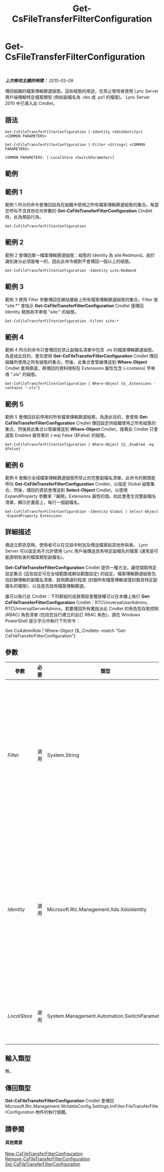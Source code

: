 ﻿---
title: Get-CsFileTransferFilterConfiguration
TOCTitle: Get-CsFileTransferFilterConfiguration
ms:assetid: 6f43c203-acd6-4dbf-a071-752bf0c1727c
ms:mtpsurl: https://technet.microsoft.com/zh-tw/library/Gg398527(v=OCS.15)
ms:contentKeyID: 49291274
ms.date: 08/10/2015
mtps_version: v=OCS.15
ms.translationtype: HT
---

# Get-CsFileTransferFilterConfiguration

 

_**上次修改主題的時間：** 2015-03-09_

傳回組織的檔案傳輸篩選組態。這些組態的用途，在禁止使用者使用 Lync Server 用戶端傳輸特定檔案類型 (例如副檔名為 .vbs 或 .ps1 的檔案)。 Lync Server 2010 中已導入此 Cmdlet。

## 語法

    Get-CsFileTransferFilterConfiguration [-Identity <XdsIdentity>] <COMMON PARAMETERS>

    Get-CsFileTransferFilterConfiguration [-Filter <String>] <COMMON PARAMETERS>

    COMMON PARAMETERS: [-LocalStore <SwitchParameter>]

## 範例

## 範例 1

範例 1 所示的命令會傳回設為在組織中使用之所有檔案傳輸篩選組態的集合。每當您呼叫不含其他任何參數的 **Get-CsFileTransferFilterConfiguration** Cmdlet 時，此為預設行為。

    Get-CsFileTransferFilterConfiguration

## 範例 2

範例 2 會傳回單一檔案傳輸篩選組態：組態的 Identity 為 site:Redmond。由於識別身分必須是唯一的，因此此命令絕對不會傳回一個以上的組態。

    Get-CsFileTransferFilterConfiguration -Identity site:Redmond

## 範例 3

範例 3 使用 Filter 參數傳回在網站層級上所有檔案傳輸篩選組態的集合。Filter 值 "site:\*" 會指示 **Get-CsFileTransferFilterConfiguration** Cmdlet 僅傳回 Identity 開頭為字串值 "site:" 的組態。

    Get-CsFileTransferFilterConfiguration -Filter site:*

## 範例 4

範例 4 所示的命令只會傳回在禁止副檔名清單中包含 .xls 的檔案傳輸篩選組態。為達成此目的，會先使用 **Get-CsFileTransferFilterConfiguration** Cmdlet 傳回組織所使用之所有組態的集合。然後，此集合會管線傳送到 **Where-Object** Cmdlet 套用篩選，將傳回的資料限制在 Extensions 屬性包含 (-contains) 字串值 ".xls" 的組態。

    Get-CsFileTransferFilterConfiguration | Where-Object {$_.Extensions -contains ".xls"}

## 範例 5

範例 5 會傳回目前停用的所有檔案傳輸篩選組態。為達此目的，會使用 **Get-CsFileTransferFilterConfiguration** Cmdlet 傳回設定供組織使用之所有組態的集合。然後將此集合以管線傳送到 **Where-Object** Cmdlet，接著此 Cmdlet 只會選取 Enabled 屬性等於 (-eq) False ($False) 的組態。

    Get-CsFileTransferFilterConfiguration | Where-Object {$_.Enabled -eq $False}

## 範例 6

範例 6 會顯示全域檔案傳輸篩選組態所禁止的完整副檔名清單。此命令的開頭是呼叫 **Get-CsFileTransferFilterConfiguration** Cmdlet，以指定 Global 組態集合。然後，傳回的資訊會傳送到 **Select-Object** Cmdlet，以使用 ExpandProperty 參數來「展開」Extensions 屬性的值。如此會產生完整副檔名清單，顯示於畫面上，每行一個副檔名。

    Get-CsFileTransferFilterConfiguration -Identity Global | Select-Object -ExpandProperty Extensions

## 詳細描述

傳送立即訊息時，使用者可以在交談中附加及傳送檔案給其他參與者。 Lync Server 可以設定為不允許使用 Lync 用戶端傳送具有特定副檔名的檔案 (通常是可能證明有害的檔案類型副檔名)。

**Get-CsFileTransferFilterConfiguration** Cmdlet 提供一種方法，讓您擷取特定設定集合 (這些設定可在全域範圍或網站範圍設定) 的設定。檔案傳輸篩選組態包括封鎖傳輸的副檔名清單、啟用篩選的程度 (封鎖所有檔案傳輸或僅封鎖具特定副檔名的檔案)，以及是否啟用檔案傳輸篩選。

誰可以執行此 Cmdlet：下列群組的成員預設會獲授權可以在本機上執行 **Get-CsFileTransferFilterConfiguration** Cmdlet：RTCUniversalUserAdmins、RTCUniversalServerAdmins。若要傳回所有獲指派此 Cmdlet 的角色型存取控制 (RBAC) 角色清單 (包括您自行建立的自訂 RBAC 角色)，請在 Windows PowerShell 提示字元中執行下列命令：

Get-CsAdminRole | Where-Object {$\_.Cmdlets –match "Get-CsFileTransferFilterConfiguration"}

## 參數


<table>
<colgroup>
<col style="width: 25%" />
<col style="width: 25%" />
<col style="width: 25%" />
<col style="width: 25%" />
</colgroup>
<thead>
<tr class="header">
<th>參數</th>
<th>必要</th>
<th>類型</th>
<th>說明</th>
</tr>
</thead>
<tbody>
<tr class="odd">
<td><p><em>Filter</em></p></td>
<td><p>選用</p></td>
<td><p>System.String</p></td>
<td><p>可讓您在指定要傳回的檔案傳輸篩選組態時，使用萬用字元。例如，若要傳回在網站範圍的所有檔案傳輸篩選組態，請使用下列語法：-Filter &quot;site:*&quot;。根據設計，具有 Identity (唯一可以當做篩選依據的屬性) 開頭字串值為 &quot;site&quot; 的檔案傳輸篩選組態：都是在網站範圍設定的設定。</p></td>
</tr>
<tr class="even">
<td><p><em>Identity</em></p></td>
<td><p>選用</p></td>
<td><p>Microsoft.Rtc.Management.Xds.XdsIdentity</p></td>
<td><p>要擷取之檔案傳輸篩選組態的唯一識別碼。若要參考全域設定，請使用下列語法：-Identity global。若要參照已設定於網站範圍上的設定，請使用類似下列的語法：-Identity site:Redmond。請注意，如有指定 Identity，即無法使用萬用字元值。如果要使用萬用字元，請改用 Filter 參數。</p></td>
</tr>
<tr class="odd">
<td><p><em>LocalStore</em></p></td>
<td><p>選用</p></td>
<td><p>System.Management.Automation.SwitchParameter</p></td>
<td><p>從 中央管理存放區的本機複本擷取檔案傳輸篩選組態，而非從 中央管理存放區本身擷取。</p></td>
</tr>
</tbody>
</table>


## 輸入類型

無。

## 傳回類型

**Get-CsFileTransferFilterConfiguration** Cmdlet 會傳回 Microsoft.Rtc.Management.WritableConfig.Settings.ImFilter.FileTransferFilterConfiguration 物件的執行個體。

## 請參閱

#### 其他資源

[New-CsFileTransferFilterConfiguration](new-csfiletransferfilterconfiguration.md)  
[Remove-CsFileTransferFilterConfiguration](remove-csfiletransferfilterconfiguration.md)  
[Set-CsFileTransferFilterConfiguration](set-csfiletransferfilterconfiguration.md)

